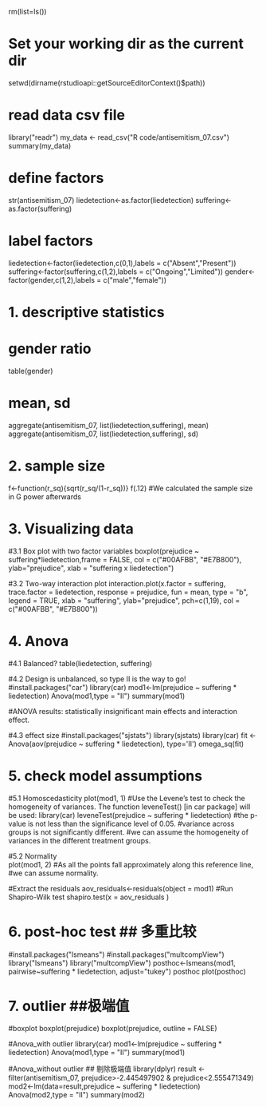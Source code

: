 rm(list=ls())

# Set your working dir as the current dir
setwd(dirname(rstudioapi::getSourceEditorContext()$path))

# read data csv file
library("readr")
my_data <- read_csv("R code/antisemitism_07.csv")
summary(my_data)

# define factors
str(antisemitism_07)
liedetection<-as.factor(liedetection)
suffering<-as.factor(suffering)

# label factors
liedetection<-factor(liedetection,c(0,1),labels = c("Absent","Present"))
suffering<-factor(suffering,c(1,2),labels = c("Ongoing","Limited"))
gender<-factor(gender,c(1,2),labels = c("male","female"))

# 1. descriptive statistics
# gender ratio
table(gender)
# mean, sd
aggregate(antisemitism_07, list(liedetection,suffering), mean)
aggregate(antisemitism_07, list(liedetection,suffering), sd)

# 2. sample size
f<-function(r_sq){sqrt(r_sq/(1-r_sq))}
f(.12)
#We calculated the sample size in G power afterwards

# 3. Visualizing data
#3.1 Box plot with two factor variables
boxplot(prejudice ~ suffering*liedetection,frame = FALSE, col = c("#00AFBB", "#E7B800"),
        ylab="prejudice",
        xlab = "suffering x liedetection")


#3.2 Two-way interaction plot
interaction.plot(x.factor = suffering, trace.factor = liedetection, 
                 response = prejudice, fun = mean, 
                 type = "b", legend = TRUE, 
                 xlab = "suffering", ylab="prejudice",
                 pch=c(1,19), col = c("#00AFBB", "#E7B800"))   

# 4. Anova
#4.1 Balanced?
table(liedetection, suffering)  

#4.2 Design is unbalanced, so type II is the way to go!
#install.packages("car")
library(car)
mod1<-lm(prejudice ~ suffering * liedetection)
Anova(mod1,type = "II")
summary(mod1)

#ANOVA results: statistically insignificant main effects and interaction effect.

#4.3 effect size
#install.packages("sjstats")
library(sjstats)
library(car)
fit <- Anova(aov(prejudice ~ suffering * liedetection), type='II')
omega_sq(fit)

# 5. check model assumptions
#5.1 Homoscedasticity
plot(mod1, 1)
#Use the Levene’s test to check the homogeneity of variances. The function leveneTest() [in car package] will be used:
library(car)
leveneTest(prejudice ~ suffering * liedetection)
#the p-value is not less than the significance level of 0.05. 
#variance across groups is not significantly different. 
#we can assume the homogeneity of variances in the different treatment groups.

#5.2 Normality  
plot(mod1, 2)
#As all the points fall approximately along this reference line, 
#we can assume normality.

#Extract the residuals
aov_residuals<-residuals(object = mod1)
#Run Shapiro-Wilk test
shapiro.test(x = aov_residuals )

# 6. post-hoc test   ## 多重比较
#install.packages("lsmeans")
#install.packages("multcompView")
library("lsmeans")
library("multcompView")
posthoc<-lsmeans(mod1,
                 pairwise~suffering * liedetection,
                 adjust="tukey")
posthoc
plot(posthoc)


# 7. outlier  ##极端值
#boxplot
boxplot(prejudice)
boxplot(prejudice, outline = FALSE)

#Anova_with outlier
library(car)
mod1<-lm(prejudice ~ suffering * liedetection)
Anova(mod1,type = "II")
summary(mod1)

#Anova_without outlier  ## 剔除极端值
library(dplyr)
result <- filter(antisemitism_07,
                 prejudice>-2.445497902 & prejudice<2.555471349)
mod2<-lm(data=result,prejudice ~ suffering * liedetection)
Anova(mod2,type = "II")
summary(mod2)
